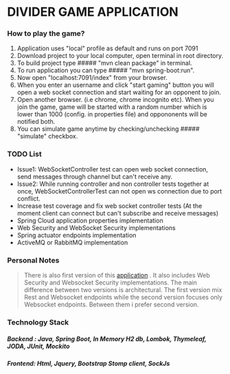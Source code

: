 # DIVIDER GAME APPLICATION


### How to play the game?

1. Application uses "local" profile as default and runs on port 7091
2. Download project to your local computer, open terminal in root directory.
3. To build project type ##### "mvn clean package" in terminal.
4. To run application you can type ##### "mvn spring-boot:run".
5. Now open "localhost:7091/index" from your browser.
6. When you enter an username and click "start gaming" button you will open a web socket connection and start waiting for an opponent to join.
7. Open another browser. (i.e chrome, chrome incognito etc). When you join the game, game will be started
with a random number which is lower than 1000 (config. in properties file) and oppononents will be notified both.
8. You can simulate game anytime by checking/unchecking ##### "simulate" checkbox.

### TODO List

* Issue1: WebSocketController test can open web socket connection, send messages through channel but can't receive any.
* Issue2: While running controller and non controller tests together at once, WebSocketControllerTest can not open ws connection due to port conflict.
* Increase test coverage and fix web socket controller tests (At the moment client can connect but can't subscribe and receive messages)
* Spring Cloud application properties implementation
* Web Security and WebSocket Security implementations
* Spring actuator endpoints implementation
* ActiveMQ or RabbitMQ implementation

### Personal Notes

> There is also first version of this [application](https://github.com/cengha/divider) . It also includes Web Security and Websocket Security implementations.
> The main difference between two versions is architectural. The first version mix Rest and Websocket endpoints while the second version focuses only Websocket endpoints.
> Between them i prefer second version.

### Technology Stack

##### Backend : Java, Spring Boot, In Memory H2 db, Lombok, Thymeleaf, JODA, JUnit, Mockito
##### Frontend: Html, Jquery, Bootstrap Stomp client, SockJs
